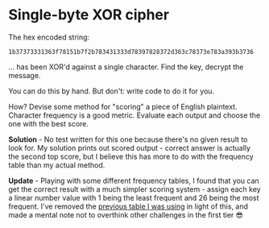 # Single-byte XOR cipher

The hex encoded string:

`1b37373331363f78151b7f2b783431333d78397828372d363c78373e783a393b3736`

... has been XOR'd against a single character. Find the key, decrypt the message.

You can do this by hand. But don't: write code to do it for you.

How? Devise some method for "scoring" a piece of English plaintext. Character frequency is a good metric. Evaluate each output and choose the one with the best score.

**Solution** - No test written for this one because there's no given result to look for. My solution prints out scored output - correct answer is actually the second top score, but I believe this has more to do with the frequency table than my actual method.

**Update** - Playing with some different frequency tables, I found that you can get the correct result with a much simpler scoring system - assign each key a linear number value with 1 being the least frequent and 26 being the most frequent. I've removed the [previous table I was using](http://pi.math.cornell.edu/~mec/2003-2004/cryptography/subs/frequencies.html) in light of this, and made a mental note not to overthink other challenges in the first tier 😎